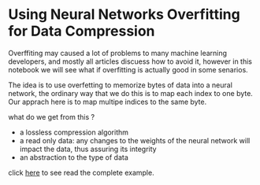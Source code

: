 
# Using Neural Networks Overfitting for Data Compression

Overffiting may caused a lot of problems to many machine learning developers, and mostly all articles discuess how to avoid it, however in this notebook we will see what if overfitting is actually good in some senarios.

The idea is to use overfetting to memorize bytes of data into a neural network, the ordinary way that we do this is to map each index to one byte.
Our apprach here is to map multipe indices to the same byte.

what do we get from this ? 
- a lossless compression algorithm
- a read only data: any changes to the weights of the neural network will impact the data, thus assuring its integrity
- an abstraction to the type of data

click [here](https://github.com/nadirbelarouci/NN-overfitting-isgood/blob/master/NN_overfitting_is_good.ipynb) to see read the complete example. 
